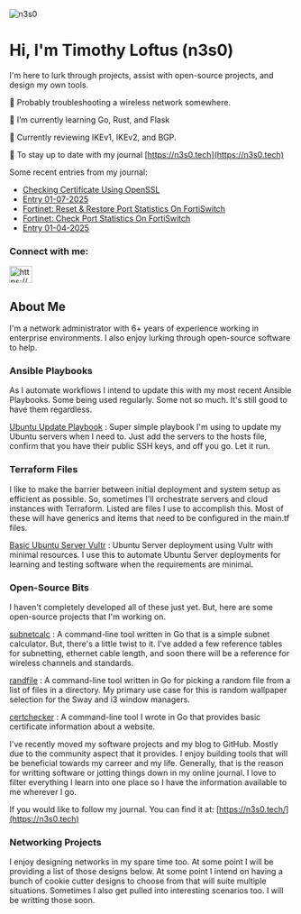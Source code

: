 <p align="left"> <img src="https://komarev.com/ghpvc/?username=n3s0&label=Profile%20views&color=0e75b6&style=flat" alt="n3s0" /> </p>

<h1 align="left">Hi, I'm Timothy Loftus (n3s0)</h1>

I'm here to lurk through projects, assist with open-source projects, and design 
my own tools.

🔭  Probably troubleshooting a wireless network somewhere.

🌱  I’m currently learning Go, Rust, and Flask

📝  Currently reviewing IKEv1, IKEv2, and BGP.

📝  To stay up to date with my journal [https://n3s0.tech](https://n3s0.tech)

Some recent entries from my journal:
<!-- BLOG-POST-LIST:START -->
- [Checking Certificate Using OpenSSL](https://www.n3s0.tech/notes/20250110150100/)
- [Entry 01-07-2025](https://www.n3s0.tech/entries/20250107/)
- [Fortinet: Reset &amp; Restore Port Statistics On FortiSwitch](https://www.n3s0.tech/notes/fortinet/reset-port-stats-on-fortiswitch-port/)
- [Fortinet: Check Port Statistics On FortiSwitch](https://www.n3s0.tech/notes/fortinet/check-port-statistics-on-fortiswitch/)
- [Entry 01-04-2025](https://www.n3s0.tech/entries/20250104/)
<!-- BLOG-POST-LIST:END -->

<h3 align="left">Connect with me:</h3>
<p align="left">
<a href="https://www.n3s0.tech/index.xml" target="blank"><img align="center" src="https://raw.githubusercontent.com/rahuldkjain/github-profile-readme-generator/master/src/images/icons/Social/rss.svg" alt="https://www.n3s0.tech/index.xml" height="30" width="40" /></a>
</p>

## About Me

I'm a network administrator with 6+ years of experience working in enterprise 
environments. I also enjoy lurking through open-source software to help.

### Ansible Playbooks

As I automate workflows I intend to update this with my most recent Ansible 
Playbooks. Some being used regularly. Some not so much. It's still good to have 
them regardless.

[Ubuntu Update Playbook](https://github.com/n3s0/ubuntu-update-playbook) : Super 
simple playbook I'm using to update my Ubuntu servers when I need to. Just add the
servers to the hosts file, confirm that you have their public SSH keys, and off you
go. Let it run. 

### Terraform Files

I like to make the barrier between initial deployment and system setup as
efficient as possible. So, sometimes I'll orchestrate servers and cloud
instances with Terraform. Listed are files I use to accomplish this. Most of
these will have generics and items that need to be configured in the main.tf
files.

[Basic Ubuntu Server Vultr](https://github.com/n3s0/tf-basic-ubuntu-server-vultr) : 
Ubuntu Server deployment using Vultr with minimal resources. I use this to
automate Ubuntu Server deployments for learning and testing software when the
requirements are minimal.

### Open-Source Bits

I haven't completely developed all of these just yet. But, here are some 
open-source projects that I'm working on.

[subnetcalc](https://github.com/n3s0/subnetcalc) : A command-line tool written 
in Go that is a simple subnet calculator. But, there's a little twist to it. 
I've added a few reference tables for subnetting, ethernet cable length, and 
soon there will be a reference for wireless channels and standards.

[randfile](https://github.com/n3s0/randfile) : A command-line tool written in Go
for picking a random file from a list of files in a directory. My primary use
case for this is random wallpaper selection for the Sway and i3 window managers.

[certchecker](https://github.com/n3s0/certchecker) : A command-line tool I wrote
in Go that provides basic certificate information about a website.

I've recently moved my software projects and my blog to GitHub. Mostly due to 
the community aspect that it provides. I enjoy building tools that will be 
beneficial towards my carreer and my life. Generally, that is the reason for 
writting software or jotting things down in my online journal. I love to filter 
everything I learn into one place so I have the information available to me 
wherever I go.

If you would like to follow my journal. You can find it at: 
[https://n3s0.tech/](https://n3s0.tech)

### Networking Projects

I enjoy designing networks in my spare time too. At some point I will be 
providing a list of those designs below. At some point I intend on having a bunch 
of cookie cutter designs to choose from that will suite multiple situations. 
Sometimes I also get pulled into interesting scenarios too. I will be writting 
those soon.
